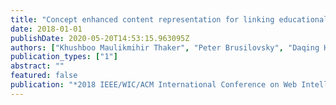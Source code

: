 ```yaml
---
title: "Concept enhanced content representation for linking educational resources"
date: 2018-01-01
publishDate: 2020-05-20T14:53:15.963095Z
authors: ["Khushboo Maulikmihir Thaker", "Peter Brusilovsky", "Daqing He"]
publication_types: ["1"]
abstract: ""
featured: false
publication: "*2018 IEEE/WIC/ACM International Conference on Web Intelligence (WI)*"
---
```



